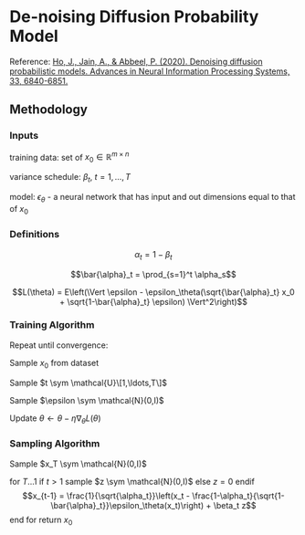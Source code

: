 # De-noising Diffusion Probability Model

Reference: [Ho, J., Jain, A., & Abbeel, P. (2020). Denoising diffusion probabilistic models. Advances in Neural Information Processing Systems, 33, 6840-6851.](https://proceedings.neurips.cc/paper/2020/hash/4c5bcfec8584af0d967f1ab10179ca4b-Abstract.html)

## Methodology

### Inputs

training data: set of $x_0 \in \mathbb{R}^{m\times n}$

variance schedule: $\beta_t$, $t = 1, \ldots, T$

model: $\epsilon_\theta$ - a neural network that has input and out dimensions equal to that of $x_0$

### Definitions

$$\alpha_t = 1 - \beta_t$$

$$\bar{\alpha}_t = \prod_{s=1}^t \alpha_s$$

$$L(\theta) = E\left(\Vert \epsilon - \epsilon_\theta(\sqrt{\bar{\alpha}_t} x_0 + \sqrt{1-\bar{\alpha}_t} \epsilon) \Vert^2\right)$$

### Training Algorithm

Repeat until convergence:

Sample $x_0$ from dataset

Sample $t \sym \mathcal{U}\[1,\ldots,T\]$

Sample $\epsilon \sym \mathcal{N}(0,I)$

Update $\theta \longleftarrow \theta - \eta \nabla_\theta L(\theta)$

### Sampling Algorithm

Sample $x_T \sym \mathcal{N}(0,I)$

for $T \ldots 1$
  if $t > 1$
    sample $z \sym \mathcal{N}(0,I)$
  else
    $z = 0$
  endif
  $$x_{t-1} = \frac{1}{\sqrt{\alpha_t}}\left(x_t - \frac{1-\alpha_t}{\sqrt{1-\bar{\alpha}_t}}\epsilon_\theta(x_t)\right) + \beta_t z$$
end for
return $x_0$
